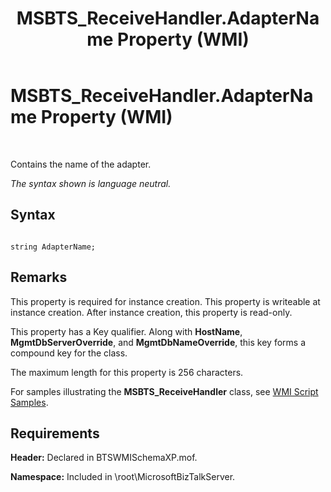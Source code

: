 ﻿---
title: MSBTS_ReceiveHandler.AdapterName Property (WMI)
TOCTitle: MSBTS_ReceiveHandler.AdapterName Property (WMI)
ms:assetid: 4e2c0948-1358-488e-a137-dcca96976eb8
ms:mtpsurl: https://msdn.microsoft.com/en-us/library/Aa560071(v=BTS.80)
ms:contentKeyID: 51527922
ms.date: 08/30/2017
mtps_version: v=BTS.80
---

# MSBTS\_ReceiveHandler.AdapterName Property (WMI)

 

Contains the name of the adapter.

*The syntax shown is language neutral.*

## Syntax

``` 
  
string AdapterName;  
```

## Remarks

This property is required for instance creation. This property is writeable at instance creation. After instance creation, this property is read-only.

This property has a Key qualifier. Along with **HostName**, **MgmtDbServerOverride**, and **MgmtDbNameOverride**, this key forms a compound key for the class.

The maximum length for this property is 256 characters.

For samples illustrating the **MSBTS\_ReceiveHandler** class, see [WMI Script Samples](wmi-script-samples.md).

## Requirements

**Header:** Declared in BTSWMISchemaXP.mof.

**Namespace:** Included in \\root\\MicrosoftBizTalkServer.

